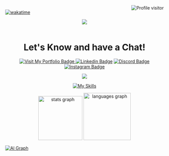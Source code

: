<a href="https://komarev.com/ghpvc/?username=thomsaga">
  <img align="right" src="https://komarev.com/ghpvc/?username=thomsaga&label=Visitors&color=0e75b6&style=flat" alt="Profile visitor" />
</a>
  
<!-- [![wakatime](https://wakatime.com/badge/user/eebb3dd8-d9b2-40de-9b88-6fd6cac99dbc.svg)](https://wakatime.com/@eebb3dd8-d9b2-40de-9b88-6fd6cac99dbc) -->
[![wakatime](https://wakatime.com/badge/user/018c86a1-6f88-45b4-b88e-44b16b75e709.svg)](https://wakatime.com/@018c86a1-6f88-45b4-b88e-44b16b75e709)

<div align="center">
  <img src="https://capsule-render.vercel.app/api?type=waving&color=gradient&text=﹝%20Hey%20Everyone!%20﹞&height=95&section=header"/>
</div>
</br>
<div align="center">
  <h1>Let's Know and have a Chat!</h1>
  <p align="center">
    <a href="https://thomsaga.vercel.app" target="_blank" rel="noopener noreferrer">
      <img src="https://img.shields.io/badge/Visit%20My%20Portfolio-%2321CBCE?style=for-the-badge&logo=vercel&logoColor=white" alt="Visit My Portfolio Badge">
    </a>
    <a href="https://www.linkedin.com/in/thomsaga" target="_blank"><img src="https://img.shields.io/badge/Linked'in-blue?style=for-the-badge&logo=logmein&logoColor=white" alt="Linkedin Badge"></a>
    <a href="https://discord.gg/aZyCvV6VAW"><img src="https://img.shields.io/badge/Discord-mediumslateblue?style=for-the-badge&logo=discord&logoColor=white" alt="Discord Badge"></a> 
    <a href="https://instagram.com/thomsaga/"><img src="https://img.shields.io/badge/Instagram-magenta?style=for-the-badge&logo=instagram&logoColor=white" alt="Instagram Badge"></a> 
  </p>
</div>

<div align="center">
  <img src="https://capsule-render.vercel.app/api?type=waving&color=gradient&height=95&section=footer"/>
</div>

<div align="center">
  
[![My Skills](https://skillicons.dev/icons?i=idea,webstorm,html,css,tailwind,vite,java,javascript,spring,react,mysql,notion,postman,github,blender&theme=light)](https://thomsaga-porto.vercel.app)
<!--(https://skillicons.dev)--> 
</div>

<!--<div align="center>
  <a href="https://github.com/thomsaga"><img alt="Thomsaga Github Stats" src="https://denvercoder1-github-readme-stats.vercel.app/api?username=thomsaga&show_icons=true&count_private=true&theme=react&border_color=7F3FBF&bg_color=0D1117&title_color=F85D7F&icon_color=F8D866" height="192px" width="49.5%"/></a>
  <a href="https://github.com/thomsaga"><img alt="Thomsaga Top Languages" src="https://denvercoder1-github-readme-stats.vercel.app/api/top-langs/?username=thomsaga&langs_count=8&layout=compact&theme=react&border_color=7F3FBF&bg_color=0D1117&title_color=F85D7F&icon_color=F8D866" height="192px" width="49.5%"/></a>
  <br/>
</div>-->

<div align="center">
  <img src="https://github-readme-stats.vercel.app/api?username=thomsaga&hide_title=false&hide_rank=true&show_icons=true&include_all_commits=true&count_private=true&disable_animations=false&theme=react&locale=en&hide_border=true&order=2&border_radius=0px&title_color=F85D7F" height="140px" alt="stats graph"  />
  <img src="https://github-readme-stats.vercel.app/api/top-langs?username=thomsaga&locale=en&hide_title=false&layout=compact&card_width=550px&langs_count=5&theme=react&hide_border=true&order=2&border_radius=0px&title_color=F85D7F" height="150px" alt="languages graph"  />
<!--  <img src="https://github-readme-activity-graph.vercel.app/graph?username=thomsaga&custom_title=Thomas%20AY's%20GitHub%20Activity%20Graph&title_color=F85D7F&radius=16&theme=react&area=true&order=5&hide_title=true&hide_border=true" height="300" alt="activity-graph graph"  />-->
</div>

[![Al Graph](https://github-readme-activity-graph.vercel.app/graph?username=thomsaga&custom_title=Thomas%20AY's%20GitHub%20Activity%20Graph&bg_color=0D1117&color=FFFFFF&line=00BFFF&point=009ACD&area_color=FFD700&title_color=F85D7F&area=true)](https://thomsaga-porto.vercel.app)


